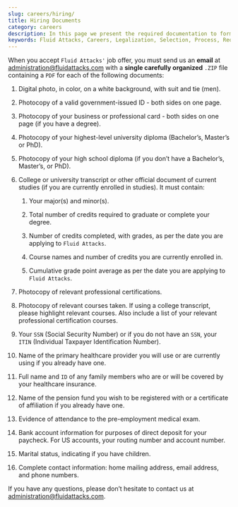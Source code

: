 ```yaml
---
slug: careers/hiring/
title: Hiring Documents
category: careers
description: In this page we present the required documentation to formally legalize your selection once you have successfully finished all the previous stages.
keywords: Fluid Attacks, Careers, Legalization, Selection, Process, Requirements.
---
```


When you accept `Fluid Attacks'` job offer, you must send us an
**email** at <administration@fluidattacks.com> with a **single carefully
organized** `.ZIP` file containing a `PDF` for each of the following
documents:

1.  Digital photo, in color, on a white background, with suit and tie
    (men).

2.  Photocopy of a valid government-issued ID - both sides on one page.

3.  Photocopy of your business or professional card - both sides on one
    page (if you have a degree).

4.  Photocopy of your highest-level university diploma (Bachelor’s,
    Master’s or PhD).

5.  Photocopy of your high school diploma (if you don’t have a
    Bachelor’s, Master’s, or PhD).

6.  College or university transcript or other official document of
    current studies (if you are currently enrolled in studies). It must
    contain:
    
    1.  Your major(s) and minor(s).
    
    2.  Total number of credits required to graduate or complete your
        degree.
    
    3.  Number of credits completed, with grades, as per the date you
        are applying to `Fluid Attacks`.
    
    4.  Course names and number of credits you are currently enrolled
        in.
    
    5.  Cumulative grade point average as per the date you are applying
        to `Fluid Attacks`.

7.  Photocopy of relevant professional certifications.

8.  Photocopy of relevant courses taken. If using a college transcript,
    please highlight relevant courses. Also include a list of your
    relevant professional certification courses.

9.  Your `SSN` (Social Security Number) or if you do not have an `SSN`,
    your `ITIN` (Individual Taxpayer Identification Number).

10. Name of the primary healthcare provider you will use or are
    currently using if you already have one.

11. Full name and `ID` of any family members who are or will be covered
    by your healthcare insurance.

12. Name of the pension fund you wish to be registered with or a
    certificate of affiliation if you already have one.

13. Evidence of attendance to the pre-employment medical exam.

14. Bank account information for purposes of direct deposit for your
    paycheck. For US accounts, your routing number and account number.

15. Marital status, indicating if you have children.

16. Complete contact information: home mailing address, email address,
    and phone numbers.

If you have any questions, please don’t hesitate to contact us at
<administration@fluidattacks.com>.
